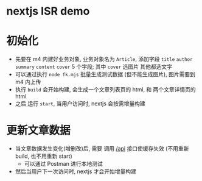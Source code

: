 # nextjs ISR demo

# 初始化

- 先要在 m4 内建好业务对象, 业务对象名为 `Article`, 添加字段 `title` `author` `summary` `content` `cover` 5 个字段; 其中 `cover` 选图片 其他都选文字
- 可以通过执行 `node fk.mjs` 批量生成测试数据 (但不能生成图片), 图片需要到 m4 内上传
- 执行 `build` 会开始构建, 会生成一个文章列表页的 html, 和 两个文章详情页的 html
- 之后 运行 `start`, 当用户访问时, nextjs 会按需增量构建

# 更新文章数据

- 当文章数据发生变化(增删改)后, 需要 调用 [/api](./src/app/api/route.ts) 接口使缓存失效 (不用重新 build, 也不用重新 start)
  - 可以通过 Postman 进行本地测试
- 然后当用户下一次访问时, nextjs 才会开始增量构建
